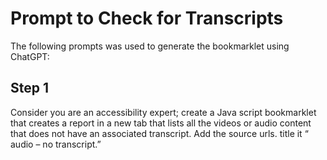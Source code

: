 # Prompt to Check for Transcripts

The following prompts was used to generate the bookmarklet using ChatGPT:

## Step 1

Consider you are an accessibility expert; create a Java script bookmarklet that creates a report in a new tab that lists all the videos or audio content that does not have an associated transcript. Add the source urls. title it “ audio – no transcript.”

